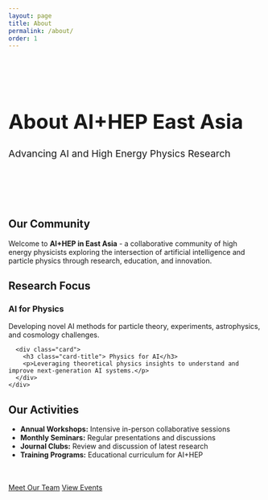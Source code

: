 ```yaml
---
layout: page
title: About
permalink: /about/
order: 1
---
```


<div class="hero-section" style="padding: 3rem 0; margin-bottom: 3rem;">
  <div class="wrapper">
    <h1 class="hero-title" style="font-size: 2.5rem;">About AI+HEP East Asia</h1>
    <p class="hero-subtitle" style="font-size: 1.2rem;">Advancing AI and High Energy Physics Research</p>
  </div>
</div>

<div class="wrapper">
  <div class="content-section">
    <h2 class="section-title">Our Community</h2>
    <p>Welcome to <strong>AI+HEP in East Asia</strong> - a collaborative community of high energy physicists exploring the intersection of artificial intelligence and particle physics through research, education, and innovation.</p>
  </div>

  <div class="content-section">
    <h2 class="section-title">Research Focus</h2>
    <div class="card-grid">
      <div class="card">
        <h3 class="card-title"> AI for Physics</h3>
        <p>Developing novel AI methods for particle theory, experiments, astrophysics, and cosmology challenges.</p>
      </div>
      
      <div class="card">
        <h3 class="card-title"> Physics for AI</h3>
        <p>Leveraging theoretical physics insights to understand and improve next-generation AI systems.</p>
      </div>
    </div>
  </div>

  <div class="content-section">
    <h2 class="section-title">Our Activities</h2>
    <div class="highlight-box">
      <ul>
        <li><strong>Annual Workshops:</strong> Intensive in-person collaborative sessions</li>
        <li><strong>Monthly Seminars:</strong> Regular presentations and discussions</li>
        <li><strong>Journal Clubs:</strong> Review and discussion of latest research</li>
        <li><strong>Training Programs:</strong> Educational curriculum for AI+HEP</li>
      </ul>
    </div>
  </div>

  <div class="btn-row center" style="margin-top: 3rem;">
    <a href="/organizers/" class="btn">Meet Our Team</a>
    <a href="/workshops/" class="btn btn-outline">View Events</a>
  </div>
</div>

